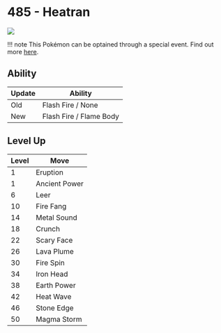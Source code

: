 # 485 - Heatran
![][485]

!!! note
    This Pokémon can be optained through a special event. Find out more [here](../../special_events/#heatran).

## Ability

Update | Ability
---    | ---
Old    | Flash Fire / None
New    | Flash Fire / Flame Body

## Level Up

Level | Move
---   | ---
  1   | Eruption
  1   | Ancient Power
  6   | Leer
 10   | Fire Fang
 14   | Metal Sound
 18   | Crunch
 22   | Scary Face
 26   | Lava Plume
 30   | Fire Spin
 34   | Iron Head
 38   | Earth Power
 42   | Heat Wave
 46   | Stone Edge
 50   | Magma Storm

[485]: ../img/pokemon/485.png
